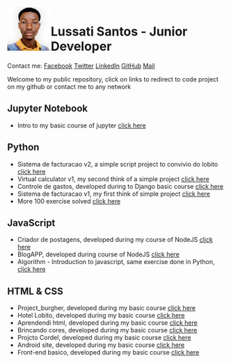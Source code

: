 <img src="img/lussati-300.jpg" width="100px" align="left">

# Lussati Santos - Junior Developer
Contact me: <a href="https://www.facebook.com/lussati.santos" target="_blank">Facebook</a> <a href="https://www.twitter.com/lussatisantos" target="_blank">Twitter</a> <a href="https://www.linkedin.com/lussatisantos" target="_blank">LinkedIn</a> <a href="https://www.github.com/lussatisantos" target="_blank">GitHub</a> <a href="https://lussatisantos10@gmail.com" target="_blank">Mail</a>


Welcome to my public repository, click on links to redirect to code project on my github or contact me to any network

## Jupyter Notebook
- Intro to my basic course of jupyter <a href="https://github.com/lussatisantos/jupyter" target="_blank">click here</a>

## Python
- Sistema de facturacao v2, a simple script project to convivio do lobito <a href="https://github.com/lussatisantos/virtual-calculator-v1" target="_blank">click here</a>
- Virtual calculator v1, my second think of a simple project <a href="https://github.com/lussatisantos/sistema_de_facturacao_v2" target="_blank">click here</a>
-  Controle de gastos, developed during to Django basic course <a href="https://github.com/lussatisantos/controle_gastos_django" target="_blank">click here</a>
- Sistema de facturacao v1, my first think of simple project <a href="https://github.com/lussatisantos/sistema_de_facturacao_v1" target="_blank">click here</a>
- More 100 exercise solved <a href="https://github.com/lussatisantos/algoritmo-python" target="_blank">click here</a>

## JavaScript
- Criador de postagens, developed during my course of NodeJS <a href="https://github.com/lussatisantos/criadordepostagens-nodejs" target="_blank">click here</a>
- BlogAPP, developed during course of NodeJS <a href="https://github.com/lussatisantos/blogapp-nodejs" target="_blank">click here</a>
- Algorithm - Introduction to javascript, same exercise done in Python, <a href="https://github.com/lussatisantos/Algoritmo" target="_blank">click here</a>

## HTML & CSS
- Project_burgher, developed during my basic course <a href="https://github.com/lussatisantos/project_burgher" target="_blank">click here</a>
- Hotel Lobito, developed during my basic course <a href="https://github.com/lussatisantos/hotel-lobito" target="_blank">click here</a>
- Aprendendi html, developed during my basic course <a href="https://github.com/lussatisantos/aprendendo-html" target="_blank">click here</a>
- Brincando cores, developed during my basic course <a href="https://github.com/lussatisantos/brincando-cores-css" target="_blank">click here</a>
- Projcto Cordel, developed during my basic course <a href="https://github.com/lussatisantos/projecto-cordel" target="_blank">click here</a>
- Android site, developed during my basic course <a href="https://github.com/lussatisantos/android-site" target="_blank">click here</a>
- Front-end basico, developed during my basic course <a href="https://github.com/lussatisantos/front-end-basico" target="_blank"> click here</a>
